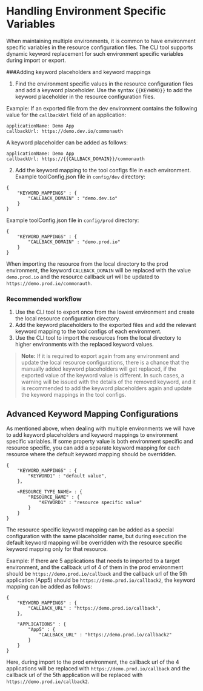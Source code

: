 # Handling Environment Specific Variables
When maintaining multiple environments, it is common to have environment specific variables in the resource configuration files. The CLI tool supports dynamic keyword replacement for such environment specific variables during import or export.

###Adding keyword placeholders and keyword mappings
1. Find the environment specific values in the resource configuration files and add a keyword placeholder.
Use the syntax ```{{KEYWORD}}``` to add the keyword placeholder in the resource configuration files.

Example:
If an exported file from the dev environment contains the following value for the ```callbackUrl``` field of an application:
``` 
applicationName: Demo App
callbackUrl: https://demo.dev.io/commonauth
```
A keyword placeholder can be added as follows:
```
applicationName: Demo App
callbackUrl: https://{{CALLBACK_DOMAIN}}/commonauth
```
2. Add the keyword mapping to the tool configs file in each environment.
Example toolConfig.json file in ```config/dev``` directory:
```
{
    "KEYWORD_MAPPINGS" : {
        "CALLBACK_DOMAIN" : "demo.dev.io"
    }
}
```
Example toolConfig.json file in ```config/prod``` directory:
```
{
    "KEYWORD_MAPPINGS" : {
        "CALLBACK_DOMAIN" : "demo.prod.io"
    }
}
```
When importing the resource from the local directory to the prod environment, the keyword ```CALLBACK_DOMAIN``` will be replaced with the value ```demo.prod.io``` and the resource callback url will be updated to ```https://demo.prod.io/commonauth```.

### Recommended workflow
1. Use the CLI tool to export once from the lowest environment and create the local resource configuration directory.
2. Add the keyword placeholders to the exported files and add the relevant keyword mapping to the tool configs of each environment.
3. Use the CLI tool to import the resources from the local directory to higher environments with the replaced keyword values.

> **Note:** If it is required to export again from any environment and update the local resource configurations, there is a chance that the manually added keyword placeholders will get replaced, if the exported value of the keyword value is different. 
> In such cases, a warning will be issued with the details of the removed keyword, and it is recommended to add the keyword placeholders again and update the keyword mappings in the tool configs.

## Advanced Keyword Mapping Configurations

As mentioned above, when dealing with multiple environments we will have to add keyword placeholders and keyword mappings to environment specific variables. 
If some property value is both environment specific and resource specific, you can add a separate keyword mapping for each resource where the default keyword mapping should be overridden.

``` 
{
    "KEYWORD_MAPPINGS" : {
        "KEYWORD1" : "default value",
    },
    
    <RESOURCE_TYPE_NAME> : {
        "RESOURCE_NAME" : {
            "KEYWORD1" : "resource specific value"
        }
    }
}
```
The resource specific keyword mapping can be added as a special configuration with the same placeholder name, but during execution the default keyword mapping will be overridden with the resource specific keyword mapping only for that resource.

Example:
If there are 5 applications that needs to imported to a target environment, and the callback url of 4 of them in the prod environment should be ```https://demo.prod.io/callback``` and the callback url of the 5th application (App5) should be ```https://demo.prod.io/callback2```, the keyword mapping can be added as follows:
```
{
    "KEYWORD_MAPPINGS" : {
        "CALLBACK_URL" : "https://demo.prod.io/callback",
    },
    
    "APPLICATIONS" : {
        "App5" : {
            "CALLBACK_URL" : "https://demo.prod.io/callback2"
        }
    }
}
``` 
Here, during import to the prod environment, the callback url of the 4 applications will be replaced with ```https://demo.prod.io/callback``` and the callback url of the 5th application will be replaced with ```https://demo.prod.io/callback2```.
